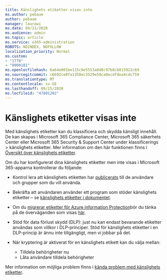 ```yaml
---
title: Känslighets etiketter visas inte
ms.author: pebaum
author: pebaum
manager: laurawi
ms.date: 04/21/2020
ms.audience: admin
ms.topic: article
ms.service: o365-administration
ROBOTS: NOINDEX, NOFOLLOW
localization_priority: Normal
ms.custom:
- "1778"
- "9000181"
ms.openlocfilehash: 6a64e001be115c8e5553a0d8c97b8cb815922c69
ms.sourcegitcommit: c6692ce0fa1358ec3529e59ca0ecdfdea4cdc759
ms.translationtype: MT
ms.contentlocale: sv-SE
ms.lasthandoff: 09/15/2020
ms.locfileid: "47801202"
---
```

# <a name="sensitivity-labels-not-appearing"></a>Känslighets etiketter visas inte

Med känslighets etiketter kan du klassificera och skydda känsligt innehåll. De kan skapas i Microsoft 365 Compliance Center, Microsoft 365 säkerhets Center eller Microsoft 365 Security & Support Center under klassificerings > känslighets etiketter. Mer information om den här funktionen finns i [Översikt över känslighets etiketter](https://docs.microsoft.com/microsoft-365/compliance/sensitivity-labels).

Om du har konfigurerat dina känslighets etiketter men inte visas i Microsoft 365-apparna kontrollerar du följande:

- Kontrol lera att känslighets etiketten har [publicerats](https://docs.microsoft.com/microsoft-365/compliance/sensitivity-labels#what-label-policies-can-do) till de användare och grupper som du vill använda.

- Bekräfta att användaren använder ett program som stöder känslighets etiketter – se [känslighets etiketter i dokumentet](https://support.office.com/article/apply-sensitivity-labels-to-your-documents-and-email-within-office-2f96e7cd-d5a4-403b-8bd7-4cc636bae0f9?#bkmk_whereavailable).

- Om du [migrerar etiketter för Azure information Protection](https://docs.microsoft.com/azure/information-protection/configure-policy-migrate-labels)bör du tänka på de överväganden som visas [här](https://docs.microsoft.com/azure/information-protection/configure-policy-migrate-labels#considerations-for-unified-labels).

- Stöd för data förlust skydd (DLP): just nu kan endast bevarande etiketter användas som villkor i DLP-principer.  Stöd för känslighets etiketter i en DLP-princip är ännu inte tillgängligt, men vi jobbar på det.

- När kryptering är aktiverat för en känslighets etikett kan du välja mellan:
    - Tilldela behörigheter nu
    - Låta användare tilldela behörigheter


Mer information om möjliga problem finns i [kända problem med känslighets etiketter](https://support.office.com/article/known-issues-with-sensitivity-labels-in-office-b169d687-2bbd-4e21-a440-7da1b2743edc).